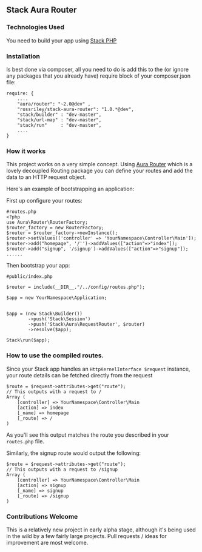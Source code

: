 ## Stack Aura Router

### Technologies Used

You need to build your app using <a href="http://stackphp.com">Stack PHP</a>


### Installation

Is best done via composer, all you need to do is add this to the (or ignore any packages that you already have) require block of your composer.json file:

    require: {
        ....
        "aura/router": "~2.0@dev" ,
        "rossriley/stack-aura-router": "1.0.*@dev",
        "stack/builder" : "dev-master",
        "stack/url-map" : "dev-master",
        "stack/run"     : "dev-master",
        ....
    }



### How it works

This project works on a very simple concept. Using <a href="https://github.com/auraphp/Aura.Router/">Aura Router</a> which is a lovely decoupled Routing package you can define your routes and add the data to an HTTP request object.

Here's an example of bootstrapping an application:

First up configure your routes:

    #routes.php
    <?php
    use Aura\Router\RouterFactory;
    $router_factory = new RouterFactory;
    $router = $router_factory->newInstance();
    $router->setValues(['controller' => 'YourNamespace\Controller\Main']);
    $router->add("homepage", '/'')->addValues(["action"=>"index"]);
    $router->add("signup", '/signup')->addValues(["action"=>"signup"]);
    ......


Then bootstrap your app:

    #public/index.php

    $router = include(__DIR__."/../config/routes.php");

    $app = new YourNamespace\Application;


    $app = (new Stack\Builder())
            ->push('Stack\Session')
            ->push('Stack\Aura\RequestRouter', $router)
            ->resolve($app);

    Stack\run($app);


### How to use the compiled routes.

Since your Stack app handles an `HttpKernelInterface $request` instance, your route details can be fetched directly from the request

    $route = $request->attributes->get("route");
    // This outputs with a request to /
    Array (
        [controller] => YourNamespace\Controller\Main
        [action] => index
        [_name] => homepage
        [_route] => /
    )

As you'll see this output matches the route you described in your `routes.php` file.

Similarly, the signup route would output the following:

    $route = $request->attributes->get("route");
    // This outputs with a request to /signup
    Array (
        [controller] => YourNamespace\Controller\Main
        [action] => signup
        [_name] => signup
        [_route] => /signup
    )


### Contributions Welcome

This is a relatively new project in early alpha stage, although it's being used in the wild by a few fairly large projects. Pull requests / ideas for improvement are most welcome.

